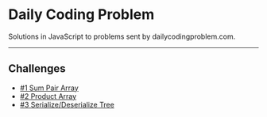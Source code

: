 # Daily Coding Problem

Solutions in JavaScript to problems sent by dailycodingproblem.com.

---

## Challenges

* [#1 Sum Pair Array](challenges/src/challenge-001/problem.md)
* [#2 Product Array](challenges/src/challenge-002/problem.md)
* [#3 Serialize/Deserialize Tree](challenges/src/challenge-003/problem.md)

